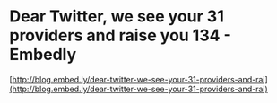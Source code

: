 <!--
id: 2316693526
link: http://tumblr.atmos.org/post/2316693526/dear-twitter-we-see-your-31-providers-and-raise-you
slug: dear-twitter-we-see-your-31-providers-and-raise-you
date: Tue Dec 14 2010 14:35:47 GMT-0800 (PST)
publish: 2010-12-014
tags: 
title: Dear Twitter, we see your 31 providers and raise you 134 - Embedly
-->


Dear Twitter, we see your 31 providers and raise you 134 - Embedly
==================================================================

[http://blog.embed.ly/dear-twitter-we-see-your-31-providers-and-rai](http://blog.embed.ly/dear-twitter-we-see-your-31-providers-and-rai)

